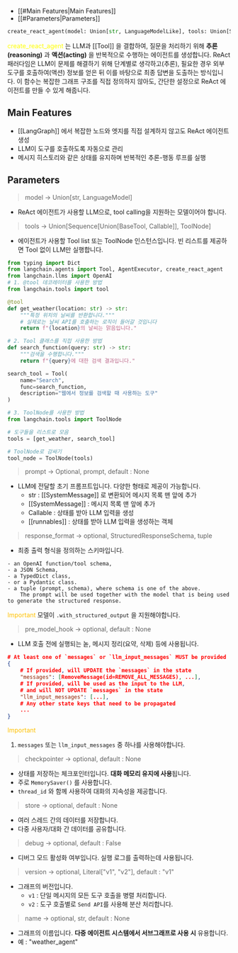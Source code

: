 - [[#Main Features|Main Features]]
- [[#Parameters|Parameters]]


```python
create_react_agent(model: Union[str, LanguageModelLike], tools: Union[Sequence[Union[BaseTool, Callable]], ToolNode], *, prompt: Optional[Prompt] = None, response_format: Optional[Union[StructuredResponseSchema, tuple[str, StructuredResponseSchema]]] = None, pre_model_hook: Optional[RunnableLike] = None, state_schema: Optional[StateSchemaType] = None, config_schema: Optional[Type[Any]] = None, checkpointer: Optional[Checkpointer] = None, store: Optional[BaseStore] = None, interrupt_before: Optional[list[str]] = None, interrupt_after: Optional[list[str]] = None, debug: bool = False, version: Literal['v1', 'v2'] = 'v1', name: Optional[str] = None) -> CompiledGraph
```

<font color="#ffff00">create_react_agent</font> 는 LLM과 [[Tool]] 을 결합하여, 질문을 처리하기 위해 **추론(reasoning)** 과 **액션(acting)** 을 반복적으로 수행하는 에이전트를 생성합니다. ReAct 패러다임은 LLM이 문제를 해결하기 위해 단계별로 생각하고(추론), 필요한 경우 외부 도구를 호출하여(액션) 정보를 얻은 뒤 이를 바탕으로 최종 답변을 도출하는 방식입니다. 이 함수는 복잡한 그래프 구조를 직접 정의하지 않아도, 간단한 설정으로 ReAct 에이전트를 만들 수 있게 해줍니다.

## Main Features

- [[LangGraph]] 에서 복잡한 노드와 엣지를 직접 설계하지 않고도 ReAct 에이전트 생성
- LLM이 도구를 호출하도록 자동으로 관리
- 메시지 히스토리와 같은 상태를 유지하며 반복적인 추론-행동 루프를 실행

## Parameters

> model -> Union\[str, LanguageModel\]

- ReAct 에이전트가 사용할 LLM으로, tool calling을 지원하는 모델이어야 합니다.

> tools -> Union\[Sequence\[Union\[BaseTool, Callable\]\], ToolNode\]

- 에이전트가 사용할 Tool list 또는 ToolNode 인스턴스입니다. 빈 리스트를 제공하면 Tool 없이 LLM만 실행합니다.

```python
from typing import Dict
from langchain.agents import Tool, AgentExecutor, create_react_agent
from langchain.llms import OpenAI
# 1. @tool 데코레이터를 사용한 방법
from langchain.tools import tool

@tool
def get_weather(location: str) -> str:
    """특정 위치의 날씨를 반환합니다."""
    # 실제로는 날씨 API를 호출하는 로직이 들어갈 것입니다
    return f"{location}의 날씨는 맑음입니다."
```

```python
# 2. Tool 클래스를 직접 사용한 방법
def search_function(query: str) -> str:
    """검색을 수행합니다."""
    return f"{query}에 대한 검색 결과입니다."

search_tool = Tool(
    name="Search",
    func=search_function,
    description="웹에서 정보를 검색할 때 사용하는 도구"
)
```

```python
# 3. ToolNode를 사용한 방법
from langchain.tools import ToolNode

# 도구들을 리스트로 모음
tools = [get_weather, search_tool]

# ToolNode로 감싸기
tool_node = ToolNode(tools)
```

> prompt -> Optional, prompt, default : None

- LLM에 전달할 초기 프롬프트입니다. 다양한 형태로 제공이 가능합니다.
	- str : [[SystemMessage]] 로 변환되어 메시지 목록 맨 앞에 추가
	- [[SystemMessage]] : 메시지 목록 맨 앞에 추가
	- Callable : 상태를 받아 LLM 입력을 생성
	- [[runnables]] : 상태를 받아 LLM 입력을 생성하는 객체

> response_format -> optional, StructuredResponseSchema, tuple

- 최종 출력 형식을 정의하는 스키마입니다.

```
- an OpenAI function/tool schema,
- a JSON Schema,
- a TypedDict class,
- or a Pydantic class.
- a tuple (prompt, schema), where schema is one of the above.
    The prompt will be used together with the model that is being used to generate the structured response.
```

<font color="#ffc000">Important</font>
모델이 `.with_structured_output` 을 지원해야합니다.

> pre_model_hook -> optional, default : None

- LLM 호출 전에 실행되는 녿, 메시지 정리(요약, 삭제) 등에 사용됩니다.

```json
# At least one of `messages` or `llm_input_messages` MUST be provided
{
    # If provided, will UPDATE the `messages` in the state
    "messages": [RemoveMessage(id=REMOVE_ALL_MESSAGES), ...],
    # If provided, will be used as the input to the LLM,
    # and will NOT UPDATE `messages` in the state
    "llm_input_messages": [...],
    # Any other state keys that need to be propagated
    ...
}
```

<font color="#ffc000">Important</font>
1. `messages` 또는 `llm_input_messages` 중 하나를 사용해야합니다.

> checkpointer -> optional, default : None

- 상태를 저장하는 체크포인터입니다. **대화 메모리 유지에 사용**됩니다.
- 주로 `MemorySaver()` 를 사용합니다.
- `thread_id` 와 함께 사용하여 대화의 지속성을 제공합니다.

> store -> optional, default : None

- 여러 스레드 간의 데이터를 저장합니다.
- 다중 사용자/대화 간 데이터를 공유합니다.

> debug -> optional, default : False

- 디버그 모드 활성화 여부입니다. 실행 로그를 출력하는데 사용됩니다.

> version -> optional, Literal\["v1", "v2"\], default : "v1"

- 그래프의 버전입니다.
	- `v1` : 단일 메시지의 모든 도구 호출을 병렬 처리합니다.
	- `v2` : 도구 호출별로 `Send API`를 사용해 분산 처리합니다.

> name -> optional, str, default : None

- 그래프의 이름입니다. **다중 에이전트 시스템에서 서브그래프로 사용 시** 유용합니다.
- 예 : "weather_agent"


